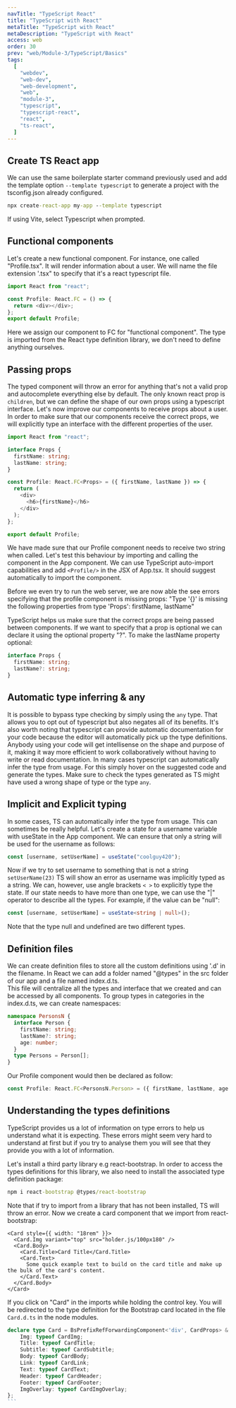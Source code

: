 ```yaml
---
navTitle: "TypeScript React"
title: "TypeScript with React"
metaTitle: "TypeScript with React"
metaDescription: "TypeScript with React"
access: web
order: 30
prev: "web/Module-3/TypeScript/Basics"
tags:
  [
    "webdev",
    "web-dev",
    "web-development",
    "web",
    "module-3",
    "typescript",
    "typescript-react",
    "react",
    "ts-react",
  ]
---
```


## Create TS React app

We can use the same boilerplate starter command previously used and add the template option `--template typescript` to generate a project with the tsconfig.json already configured.

```cmd
npx create-react-app my-app --template typescript
```

If using Vite, select Typescript when prompted. 

## Functional components

Let's create a new functional component. For instance, one called "Profile.tsx". It will render information about a user. We will name the file extension '.tsx" to specify that it's a react typescript file.

```ts
import React from "react";

const Profile: React.FC = () => {
  return <div></div>;
};
export default Profile;
```

Here we assign our component to FC for "functional component". The type is imported from the React type definition library, we don't need to define anything ourselves.

## Passing props

The typed component will throw an error for anything that's not a valid prop and autocomplete everything else by default. The only known react prop is `children`, but we can define the shape of our own props using a typescript interface.
Let's now improve our components to receive props about a user. In order to make sure that our components receive the correct props, we will explicitly type an interface with the different properties of the user.

```ts
import React from "react";

interface Props {
  firstName: string;
  lastName: string;
}

const Profile: React.FC<Props> = ({ firstName, lastName }) => {
  return (
    <div>
      <h6>{firstName}</h6>
    </div>
  );
};

export default Profile;
```

We have made sure that our Profile component needs to receive two string when called.
Let's test this behaviour by importing and calling the component in the App component.
We can use TypeScript auto-import capabilities and add `<Profile/>` in the JSX of App.tsx. It should suggest automatically to import the component.

Before we even try to run the web server, we are now able the see errors specifying that the profile component is missing props: "Type '{}' is missing the following properties from type 'Props': firstName, lastName"

TypeScript helps us make sure that the correct props are being passed between components.
If we want to specify that a prop is optional we can declare it using the optional property "?".
To make the lastName property optional:

```ts
interface Props {
  firstName: string;
  lastName?: string;
}
```

## Automatic type inferring & any

It is possible to bypass type checking by simply using the `any` type. That allows you to opt out of typescript but also negates all of its benefits. It's also worth noting that typescript can provide automatic documentation for your code because the editor will automatically pick up the type definitions.
Anybody using your code will get intellisense on the shape and purpose of it, making it way more efficient to work collaboratively without having to write or read documentation.
In many cases typescript can automatically infer the type from usage. For this simply hover on the suggested code and generate the types. Make sure to check the types generated as TS might have used a wrong shape of type or the type `any`.

## Implicit and Explicit typing

In some cases, TS can automatically infer the type from usage. This can sometimes be really helpful.
Let's create a state for a username variable with useState in the App component. We can ensure that only a string will be used for the username as follows:

```ts
const [username, setUserName] = useState("coolguy420");
```

Now if we try to set username to something that is not a string `setUserName(23)` TS will show an error as username was implicitly typed as a string.
We can, however, use angle brackets `< >` to explicitly type the state.
If our state needs to have more than one type, we can use the "|" operator to describe all the types. For example, if the value can be "null":

```ts
const [username, setUserName] = useState<string | null>();
```

Note that the type null and undefined are two different types.

## Definition files

We can create definition files to store all the custom definitions using '.d' in the filename. In React we can add a folder named "@types" in the src folder of our app and a file named index.d.ts.  
This file will centralize all the types and interface that we created and can be accessed by all components.
To group types in categories in the index.d.ts, we can create namespaces:

```ts
namespace PersonsN {
  interface Person {
    firstName: string;
    lastName?: string;
    age: number;
  }
  type Persons = Person[];
}
```

Our Profile component would then be declared as follow:

```ts
const Profile: React.FC<PersonsN.Person> = ({ firstName, lastName, age }) => {
```

## Understanding the types definitions

TypeScript provides us a lot of information on type errors to help us understand what it is expecting.
These errors might seem very hard to understand at first but if you try to analyse them you will see that they provide you with a lot of information.

Let's install a third party library e.g react-bootstrap. In order to access the types definitions for this library, we also need to install the associated type definition package:

```cmd
npm i react-bootstrap @types/react-bootstrap
```

Note that if try to import from a library that has not been installed, TS will throw an error.
Now we create a card component that we import from react-bootstrap:

```tsx
<Card style={{ width: "18rem" }}>
  <Card.Img variant="top" src="holder.js/100px180" />
  <Card.Body>
    <Card.Title>Card Title</Card.Title>
    <Card.Text>
      Some quick example text to build on the card title and make up the bulk of the card's content.
    </Card.Text>
  </Card.Body>
</Card>
```

If you click on "Card" in the imports while holding the control key. You will be redirected to the type definition for the Bootstrap card located in the file `Card.d.ts` in the node modules.

````ts
declare type Card = BsPrefixRefForwardingComponent<'div', CardProps> & {
    Img: typeof CardImg;
    Title: typeof CardTitle;
    Subtitle: typeof CardSubtitle;
    Body: typeof CardBody;
    Link: typeof CardLink;
    Text: typeof CardText;
    Header: typeof CardHeader;
    Footer: typeof CardFooter;
    ImgOverlay: typeof CardImgOverlay;
};
```
````
